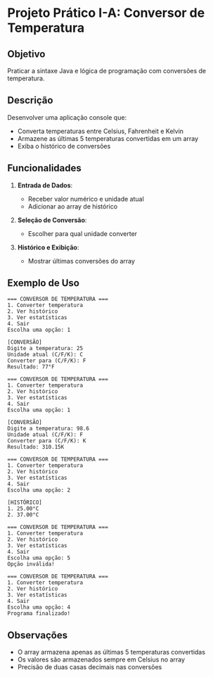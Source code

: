 # Projeto Prático I-A: Conversor de Temperatura

## Objetivo
Praticar a sintaxe Java e lógica de programação com conversões de temperatura.

## Descrição
Desenvolver uma aplicação console que:
- Converta temperaturas entre Celsius, Fahrenheit e Kelvin
- Armazene as últimas 5 temperaturas convertidas em um array
- Exiba o histórico de conversões

## Funcionalidades
1. **Entrada de Dados**:
   - Receber valor numérico e unidade atual
   - Adicionar ao array de histórico

2. **Seleção de Conversão**:
   - Escolher para qual unidade converter

3. **Histórico e Exibição**:
   - Mostrar últimas conversões do array

## Exemplo de Uso
```
=== CONVERSOR DE TEMPERATURA ===
1. Converter temperatura
2. Ver histórico
3. Ver estatísticas
4. Sair
Escolha uma opção: 1

[CONVERSÃO]
Digite a temperatura: 25
Unidade atual (C/F/K): C
Converter para (C/F/K): F
Resultado: 77°F

=== CONVERSOR DE TEMPERATURA ===
1. Converter temperatura
2. Ver histórico
3. Ver estatísticas
4. Sair
Escolha uma opção: 1

[CONVERSÃO]
Digite a temperatura: 98.6
Unidade atual (C/F/K): F
Converter para (C/F/K): K
Resultado: 310.15K

=== CONVERSOR DE TEMPERATURA ===
1. Converter temperatura
2. Ver histórico
3. Ver estatísticas
4. Sair
Escolha uma opção: 2

[HISTÓRICO]
1. 25.00°C
2. 37.00°C

=== CONVERSOR DE TEMPERATURA ===
1. Converter temperatura
2. Ver histórico
3. Ver estatísticas
4. Sair
Escolha uma opção: 5
Opção inválida!

=== CONVERSOR DE TEMPERATURA ===
1. Converter temperatura
2. Ver histórico
3. Ver estatísticas
4. Sair
Escolha uma opção: 4
Programa finalizado!
```

## Observações
- O array armazena apenas as últimas 5 temperaturas convertidas
- Os valores são armazenados sempre em Celsius no array
- Precisão de duas casas decimais nas conversões
